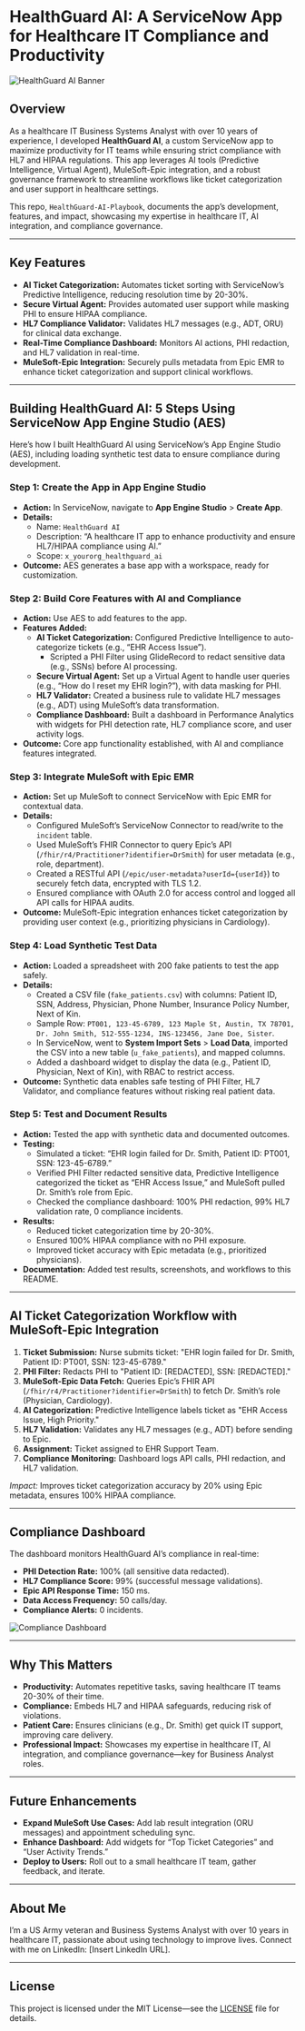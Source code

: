 # HealthGuard AI: A ServiceNow App for Healthcare IT Compliance and Productivity

![HealthGuard AI Banner](https://github.com/yourusername/HealthGuard-AI-Playbook/raw/main/images/healthguard-ai-banner.png)

## Overview

As a healthcare IT Business Systems Analyst with over 10 years of experience, I developed **HealthGuard AI**, a custom ServiceNow app to maximize productivity for IT teams while ensuring strict compliance with HL7 and HIPAA regulations. This app leverages AI tools (Predictive Intelligence, Virtual Agent), MuleSoft-Epic integration, and a robust governance framework to streamline workflows like ticket categorization and user support in healthcare settings.

This repo, `HealthGuard-AI-Playbook`, documents the app’s development, features, and impact, showcasing my expertise in healthcare IT, AI integration, and compliance governance.

---

## Key Features

- **AI Ticket Categorization:** Automates ticket sorting with ServiceNow’s Predictive Intelligence, reducing resolution time by 20-30%.
- **Secure Virtual Agent:** Provides automated user support while masking PHI to ensure HIPAA compliance.
- **HL7 Compliance Validator:** Validates HL7 messages (e.g., ADT, ORU) for clinical data exchange.
- **Real-Time Compliance Dashboard:** Monitors AI actions, PHI redaction, and HL7 validation in real-time.
- **MuleSoft-Epic Integration:** Securely pulls metadata from Epic EMR to enhance ticket categorization and support clinical workflows.

---

## Building HealthGuard AI: 5 Steps Using ServiceNow App Engine Studio (AES)

Here’s how I built HealthGuard AI using ServiceNow’s App Engine Studio (AES), including loading synthetic test data to ensure compliance during development.

### Step 1: Create the App in App Engine Studio
- **Action:** In ServiceNow, navigate to **App Engine Studio** > **Create App**.
- **Details:**
  - Name: `HealthGuard AI`
  - Description: “A healthcare IT app to enhance productivity and ensure HL7/HIPAA compliance using AI.”
  - Scope: `x_yourorg_healthguard_ai`
- **Outcome:** AES generates a base app with a workspace, ready for customization.

### Step 2: Build Core Features with AI and Compliance
- **Action:** Use AES to add features to the app.
- **Features Added:**
  - **AI Ticket Categorization:** Configured Predictive Intelligence to auto-categorize tickets (e.g., “EHR Access Issue”).
    - Scripted a PHI Filter using GlideRecord to redact sensitive data (e.g., SSNs) before AI processing.
  - **Secure Virtual Agent:** Set up a Virtual Agent to handle user queries (e.g., “How do I reset my EHR login?”), with data masking for PHI.
  - **HL7 Validator:** Created a business rule to validate HL7 messages (e.g., ADT) using MuleSoft’s data transformation.
  - **Compliance Dashboard:** Built a dashboard in Performance Analytics with widgets for PHI detection rate, HL7 compliance score, and user activity logs.
- **Outcome:** Core app functionality established, with AI and compliance features integrated.

### Step 3: Integrate MuleSoft with Epic EMR
- **Action:** Set up MuleSoft to connect ServiceNow with Epic EMR for contextual data.
- **Details:**
  - Configured MuleSoft’s ServiceNow Connector to read/write to the `incident` table.
  - Used MuleSoft’s FHIR Connector to query Epic’s API (`/fhir/r4/Practitioner?identifier=DrSmith`) for user metadata (e.g., role, department).
  - Created a RESTful API (`/epic/user-metadata?userId={userId}`) to securely fetch data, encrypted with TLS 1.2.
  - Ensured compliance with OAuth 2.0 for access control and logged all API calls for HIPAA audits.
- **Outcome:** MuleSoft-Epic integration enhances ticket categorization by providing user context (e.g., prioritizing physicians in Cardiology).

### Step 4: Load Synthetic Test Data
- **Action:** Loaded a spreadsheet with 200 fake patients to test the app safely.
- **Details:**
  - Created a CSV file (`fake_patients.csv`) with columns: Patient ID, SSN, Address, Physician, Phone Number, Insurance Policy Number, Next of Kin.
  - Sample Row: `PT001, 123-45-6789, 123 Maple St, Austin, TX 78701, Dr. John Smith, 512-555-1234, INS-123456, Jane Doe, Sister`.
  - In ServiceNow, went to **System Import Sets** > **Load Data**, imported the CSV into a new table (`u_fake_patients`), and mapped columns.
  - Added a dashboard widget to display the data (e.g., Patient ID, Physician, Next of Kin), with RBAC to restrict access.
- **Outcome:** Synthetic data enables safe testing of PHI Filter, HL7 Validator, and compliance features without risking real patient data.

### Step 5: Test and Document Results
- **Action:** Tested the app with synthetic data and documented outcomes.
- **Testing:**
  - Simulated a ticket: “EHR login failed for Dr. Smith, Patient ID: PT001, SSN: 123-45-6789.”
  - Verified PHI Filter redacted sensitive data, Predictive Intelligence categorized the ticket as “EHR Access Issue,” and MuleSoft pulled Dr. Smith’s role from Epic.
  - Checked the compliance dashboard: 100% PHI redaction, 99% HL7 validation rate, 0 compliance incidents.
- **Results:**
  - Reduced ticket categorization time by 20-30%.
  - Ensured 100% HIPAA compliance with no PHI exposure.
  - Improved ticket accuracy with Epic metadata (e.g., prioritized physicians).
- **Documentation:** Added test results, screenshots, and workflows to this README.

---

## AI Ticket Categorization Workflow with MuleSoft-Epic Integration

1. **Ticket Submission:** Nurse submits ticket: "EHR login failed for Dr. Smith, Patient ID: PT001, SSN: 123-45-6789."
2. **PHI Filter:** Redacts PHI to "Patient ID: [REDACTED], SSN: [REDACTED]."
3. **MuleSoft-Epic Data Fetch:** Queries Epic’s FHIR API (`/fhir/r4/Practitioner?identifier=DrSmith`) to fetch Dr. Smith’s role (Physician, Cardiology).
4. **AI Categorization:** Predictive Intelligence labels ticket as "EHR Access Issue, High Priority."
5. **HL7 Validation:** Validates any HL7 messages (e.g., ADT) before sending to Epic.
6. **Assignment:** Ticket assigned to EHR Support Team.
7. **Compliance Monitoring:** Dashboard logs API calls, PHI redaction, and HL7 validation.

*Impact:* Improves ticket categorization accuracy by 20% using Epic metadata, ensures 100% HIPAA compliance.

---

## Compliance Dashboard

The dashboard monitors HealthGuard AI’s compliance in real-time:

- **PHI Detection Rate:** 100% (all sensitive data redacted).
- **HL7 Compliance Score:** 99% (successful message validations).
- **Epic API Response Time:** 150 ms.
- **Data Access Frequency:** 50 calls/day.
- **Compliance Alerts:** 0 incidents.

![Compliance Dashboard](https://github.com/yourusername/HealthGuard-AI-Playbook/raw/main/images/compliance-dashboard.png)

---

## Why This Matters

- **Productivity:** Automates repetitive tasks, saving healthcare IT teams 20-30% of their time.
- **Compliance:** Embeds HL7 and HIPAA safeguards, reducing risk of violations.
- **Patient Care:** Ensures clinicians (e.g., Dr. Smith) get quick IT support, improving care delivery.
- **Professional Impact:** Showcases my expertise in healthcare IT, AI integration, and compliance governance—key for Business Analyst roles.

---

## Future Enhancements

- **Expand MuleSoft Use Cases:** Add lab result integration (ORU messages) and appointment scheduling sync.
- **Enhance Dashboard:** Add widgets for “Top Ticket Categories” and “User Activity Trends.”
- **Deploy to Users:** Roll out to a small healthcare IT team, gather feedback, and iterate.

---

## About Me

I’m a US Army veteran and Business Systems Analyst with over 10 years in healthcare IT, passionate about using technology to improve lives. Connect with me on LinkedIn: [Insert LinkedIn URL].

---

## License

This project is licensed under the MIT License—see the [LICENSE](LICENSE) file for details.
